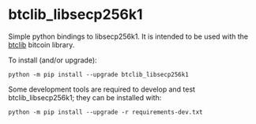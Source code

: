 # btclib_libsecp256k1

Simple python bindings to libsecp256k1. It is intended to be used with the
[btclib](https://github.com/btclib-org/btclib) bitcoin library.

To install (and/or upgrade):

    python -m pip install --upgrade btclib_libsecp256k1

Some development tools are required to develop and test btclib_libsecp256k1;
they can be installed with:

    python -m pip install --upgrade -r requirements-dev.txt
